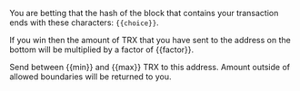 You are betting that the hash of the block that contains your transaction ends with these characters: `{{choice}}`.

If you win then the amount of TRX that you have sent to the address on the bottom will be multiplied by a factor of {{factor}}. 

Send between {{min}} and {{max}} TRX to this address. Amount outside of allowed boundaries will be returned to you. 